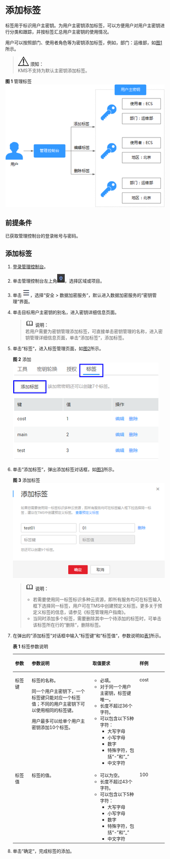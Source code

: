 # 添加标签<a name="dew_01_0024"></a>

标签用于标识用户主密钥。为用户主密钥添加标签，可以方便用户对用户主密钥进行分类和跟踪，并按标签汇总用户主密钥的使用情况。

用户可以按照部门、使用者角色等为密钥添加标签，例如，部门：运维部，如[图1](#fig168977138111)所示。

>![](public_sys-resources/icon-notice.gif) **须知：**   
>KMS不支持为默认主密钥添加标签。  

**图 1**  管理标签<a name="fig168977138111"></a>  
![](figures/管理标签.png "管理标签")

## 前提条件<a name="s27e5a7feff4644f5be1988751a65e131"></a>

已获取管理控制台的登录帐号与密码。

## 添加标签<a name="s4df85e58e3fb4718968ef3a4ac208ba4"></a>

1.  [登录管理控制台](https://console.huaweicloud.com)。
2.  单击管理控制台左上角![](figures/icon_region.png)，选择区域或项目。
3.  单击![](figures/icon-servicelist.png)，选择“安全  \>  数据加密服务“，默认进入数据加密服务的“密钥管理“界面。
4.  单击目标用户主密钥的别名，进入密钥详细信息页面。

    >![](public_sys-resources/icon-note.gif) **说明：**   
    >若用户需要为密钥管理添加标签，可直接单击密钥管理的名称，进入密钥管理详细信息页面，单击“添加标签“，添加标签。  

5.  单击“标签“，进入标签管理页面，如[图2](#ff11132284da543c287ffa43f1b232c92)所示。

    **图 2**  添加<a name="ff11132284da543c287ffa43f1b232c92"></a>  
    ![](figures/添加.png "添加")

6.  单击“添加标签“，弹出添加标签对话框，如[图3](#ff809bb6d608c464aa1430d54c02b19be)所示。

    **图 3**  添加标签<a name="ff809bb6d608c464aa1430d54c02b19be"></a>  
    ![](figures/添加标签.png "添加标签")

    >![](public_sys-resources/icon-note.gif) **说明：**   
    >-   若需要使用同一标签标识多种云资源，即所有服务均可在标签输入框下选择同一标签，用户可在TMS中创建预定义标签。更多关于预定义标签的信息，请参见《标签管理用户指南》。  
    >-   当同时添加多个标签，需要删除其中一个待添加的标签时，可单击该标签所在行的“删除“，删除标签。  

7.  在弹出的“添加标签“对话框中输入“标签键“和“标签值“，参数说明如[表1](#t2276fe27aa3d4e03a154c9332ff563f6)所示。

    **表 1**  标签参数说明

    <a name="t2276fe27aa3d4e03a154c9332ff563f6"></a>
    <table><thead align="left"><tr id="r89466a68d27d4826982e0c32f41ba194"><th class="cellrowborder" valign="top" width="11%" id="mcps1.2.5.1.1"><p id="a7a55ed2421f740eab7751daf0827450a"><a name="a7a55ed2421f740eab7751daf0827450a"></a><a name="a7a55ed2421f740eab7751daf0827450a"></a>参数</p>
    </th>
    <th class="cellrowborder" valign="top" width="40%" id="mcps1.2.5.1.2"><p id="a01724755823747d19ea3b4586620671d"><a name="a01724755823747d19ea3b4586620671d"></a><a name="a01724755823747d19ea3b4586620671d"></a>参数说明</p>
    </th>
    <th class="cellrowborder" valign="top" width="31%" id="mcps1.2.5.1.3"><p id="a17657384322d4476bbbac798b4e5186c"><a name="a17657384322d4476bbbac798b4e5186c"></a><a name="a17657384322d4476bbbac798b4e5186c"></a>取值要求</p>
    </th>
    <th class="cellrowborder" valign="top" width="18%" id="mcps1.2.5.1.4"><p id="a29bf5c4875a046dbac9c1538a7ab038c"><a name="a29bf5c4875a046dbac9c1538a7ab038c"></a><a name="a29bf5c4875a046dbac9c1538a7ab038c"></a>样例</p>
    </th>
    </tr>
    </thead>
    <tbody><tr id="r038b16919f2749e1a79c9146dcd61ecb"><td class="cellrowborder" valign="top" width="11%" headers="mcps1.2.5.1.1 "><p id="aa0a0f3f6da274c59b2acc8453c62b1a8"><a name="aa0a0f3f6da274c59b2acc8453c62b1a8"></a><a name="aa0a0f3f6da274c59b2acc8453c62b1a8"></a>标签键</p>
    </td>
    <td class="cellrowborder" valign="top" width="40%" headers="mcps1.2.5.1.2 "><p id="zh-cn_topic_0101843928_p91159390107"><a name="zh-cn_topic_0101843928_p91159390107"></a><a name="zh-cn_topic_0101843928_p91159390107"></a>标签的名称。</p>
    <p id="abaa562f9f16d4811ad7215e61a04db01"><a name="abaa562f9f16d4811ad7215e61a04db01"></a><a name="abaa562f9f16d4811ad7215e61a04db01"></a>同一个用户主密钥下，一个标签键只能对应一个标签值；不同的用户主密钥下可以使用相同的标签键。</p>
    <p id="a97a5da675a064289abeb8dfa32624604"><a name="a97a5da675a064289abeb8dfa32624604"></a><a name="a97a5da675a064289abeb8dfa32624604"></a>用户最多可以给单个用户主密钥添加10个标签。</p>
    </td>
    <td class="cellrowborder" valign="top" width="31%" headers="mcps1.2.5.1.3 "><a name="u6541ee1746d64f3e80b05bdbba1010f5"></a><a name="u6541ee1746d64f3e80b05bdbba1010f5"></a><ul id="u6541ee1746d64f3e80b05bdbba1010f5"><li>必填。</li><li>对于同一个用户主密钥，标签键唯一。</li><li>长度不超过36个字符。</li><li>可以包含以下5种字符：<a name="u9ac0facd1f3d42699bd0291c01b5a6d2"></a><a name="u9ac0facd1f3d42699bd0291c01b5a6d2"></a><ul id="u9ac0facd1f3d42699bd0291c01b5a6d2"><li>大写字母</li><li>小写字母</li><li>数字</li><li>特殊字符，包括“-”和“_”</li><li>中文字符</li></ul>
    </li></ul>
    </td>
    <td class="cellrowborder" valign="top" width="18%" headers="mcps1.2.5.1.4 "><p id="af0e27aa36fa74e34a627f4cfcf4ee4e6"><a name="af0e27aa36fa74e34a627f4cfcf4ee4e6"></a><a name="af0e27aa36fa74e34a627f4cfcf4ee4e6"></a>cost</p>
    </td>
    </tr>
    <tr id="r7132d5376e104100a78e4f668f6eae34"><td class="cellrowborder" valign="top" width="11%" headers="mcps1.2.5.1.1 "><p id="a845cc3aea7cb4cdb9192ecef1088ab05"><a name="a845cc3aea7cb4cdb9192ecef1088ab05"></a><a name="a845cc3aea7cb4cdb9192ecef1088ab05"></a>标签值</p>
    </td>
    <td class="cellrowborder" valign="top" width="40%" headers="mcps1.2.5.1.2 "><p id="a814337fa15034faeb7cd22e064f633f9"><a name="a814337fa15034faeb7cd22e064f633f9"></a><a name="a814337fa15034faeb7cd22e064f633f9"></a>标签的值。</p>
    </td>
    <td class="cellrowborder" valign="top" width="31%" headers="mcps1.2.5.1.3 "><a name="ue18a9cb3059e43c78ec77f2492539753"></a><a name="ue18a9cb3059e43c78ec77f2492539753"></a><ul id="ue18a9cb3059e43c78ec77f2492539753"><li>可以为空。</li><li>长度不超过43个字符。</li><li>可以包含以下5种字符：<a name="u9f6235add32c4348b93d0f8175544b4b"></a><a name="u9f6235add32c4348b93d0f8175544b4b"></a><ul id="u9f6235add32c4348b93d0f8175544b4b"><li>大写字母</li><li>小写字母</li><li>数字</li><li>特殊字符，包括“-”和“_”</li><li>中文字符</li></ul>
    </li></ul>
    </td>
    <td class="cellrowborder" valign="top" width="18%" headers="mcps1.2.5.1.4 "><p id="af026f1550c374b3481d7e5c004f816d4"><a name="af026f1550c374b3481d7e5c004f816d4"></a><a name="af026f1550c374b3481d7e5c004f816d4"></a>100</p>
    </td>
    </tr>
    </tbody>
    </table>

8.  单击“确定“，完成标签的添加。

